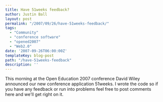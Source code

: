```yaml
---
title: Have 51weeks feedback?
author: Justin Ball
layout: post
permalink: "/2007/09/26/have-51weeks-feedback/"
tags:
  - "Community"
  - "conference software"
  - "opened2007"
  - "Web2.0"
date: '2007-09-26T06:00:00Z'
templateKey: blog-post
path: "/have-51weeks-feedback"
description: ''
---
```


This morning at the Open Education 2007 conference David Wiley announced our new conference application 51weeks. I wrote the code so if you have any feedback or run into problems feel free to post comments here and we'll get right on it.
